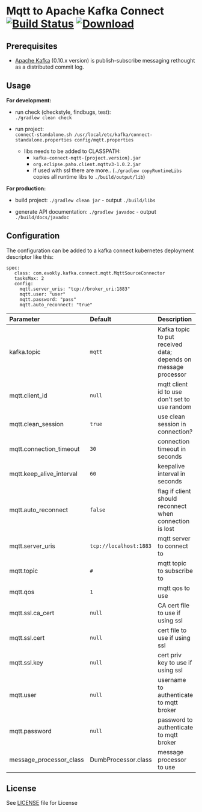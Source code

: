 # Mqtt to Apache Kafka Connect [![Build Status](https://travis-ci.org/evokly/kafka-connect-mqtt.svg?branch=master)](https://travis-ci.org/evokly/kafka-connect-mqtt) [ ![Download](https://api.bintray.com/packages/evokly/maven/kafka-connect-mqtt/images/download.svg) ](https://bintray.com/evokly/maven/kafka-connect-mqtt/_latestVersion)

## Prerequisites
* [Apache Kafka](https://kafka.apache.org/) (0.10.x version) is publish-subscribe messaging rethought as a distributed commit log.

## Usage
**For development:**

* run check (checkstyle, findbugs, test):  
  `./gradlew clean check`

* run project:  
  `connect-standalone.sh /usr/local/etc/kafka/connect-standalone.properties config/mqtt.properties`
    * libs needs to be added to CLASSPATH:
        * `kafka-connect-mqtt-{project.version}.jar`
        * `org.eclipse.paho.client.mqttv3-1.0.2.jar`
        * if used with ssl there are more.. (`./gradlew copyRuntimeLibs` copies all runtime libs to `./build/output/lib`)

**For production:**

* build project: `./gradlew clean jar` - output `./build/libs`

* generate API documentation: `./gradlew javadoc` - output `./build/docs/javadoc`

## Configuration

The configuration can be added to a kafka connect kubernetes deployment descriptor like this:

```
spec:
   class: com.evokly.kafka.connect.mqtt.MqttSourceConnector
   tasksMax: 2
   config:
     mqtt.server_uris: "tcp://broker_uri:1883"
     mqtt.user: "user"
     mqtt.password: "pass"
     mqtt.auto_reconnect: "true"
```

| Parameter  | Default | Description |
|:---|:---|:---|
| kafka.topic | `mqtt` | Kafka topic to put received data; depends on message processor |
| mqtt.client_id | `null` | mqtt client id to use don't set to use random |
| mqtt.clean_session | `true` | use clean session in connection? |
| mqtt.connection_timeout | `30` | connection timeout in seconds |
| mqtt.keep_alive_interval | `60` | keepalive interval in seconds |
| mqtt.auto_reconnect | `false` | flag if client should reconnect when connection is lost |
| mqtt.server_uris | `tcp://localhost:1883` | mqtt server to connect to |
| mqtt.topic | `#` | mqtt topic to subscribe to |
| mqtt.qos | `1` | mqtt qos to use |
| mqtt.ssl.ca_cert | `null` | CA cert file to use if using ssl |
| mqtt.ssl.cert | `null` | cert file to use if using ssl |
| mqtt.ssl.key | `null` | cert priv key to use if using ssl |
| mqtt.user | `null` | username to authenticate to mqtt broker |
| mqtt.password | `null` | password to authenticate to mqtt broker |
| message_processor_class | DumbProcessor.class | message processor to use |

## License
See [LICENSE](LICENSE) file for License